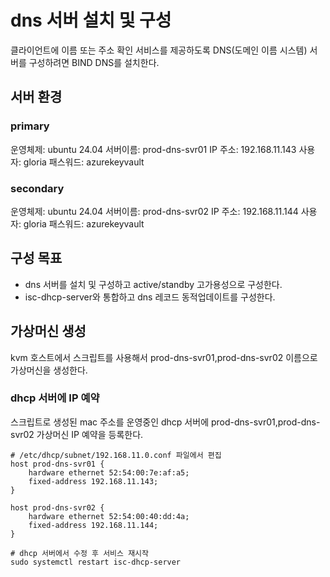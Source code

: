 # dns 서버 설치 및 구성
클라이언트에 이름 또는 주소 확인 서비스를 제공하도록 DNS(도메인 이름 시스템) 서버를 구성하려면 BIND DNS를 설치한다.

## 서버 환경
### primary
운영체제: ubuntu 24.04
서버이름: prod-dns-svr01
IP 주소: 192.168.11.143
사용자: gloria
패스워드: azurekeyvault

### secondary
운영체제: ubuntu 24.04
서버이름: prod-dns-svr02
IP 주소: 192.168.11.144
사용자: gloria
패스워드: azurekeyvault

## 구성 목표

- dns 서버를 설치 및 구성하고 active/standby 고가용성으로 구성한다.
- isc-dhcp-server와 통합하고 dns 레코드 동적업데이트를 구성한다.

## 가상머신 생성
kvm 호스트에서 스크립트를 사용해서 prod-dns-svr01,prod-dns-svr02 이름으로 가상머신을 생성한다.

### dhcp 서버에 IP 예약
스크립트로 생성된 mac 주소를 운영중인 dhcp 서버에 prod-dns-svr01,prod-dns-svr02 가상머신 IP 예약을 등록한다. 

```
# /etc/dhcp/subnet/192.168.11.0.conf 파일에서 편집
host prod-dns-svr01 {
    hardware ethernet 52:54:00:7e:af:a5;
    fixed-address 192.168.11.143;
}

host prod-dns-svr02 {
    hardware ethernet 52:54:00:40:dd:4a;
    fixed-address 192.168.11.144;
}

# dhcp 서버에서 수정 후 서비스 재시작
sudo systemctl restart isc-dhcp-server
```
